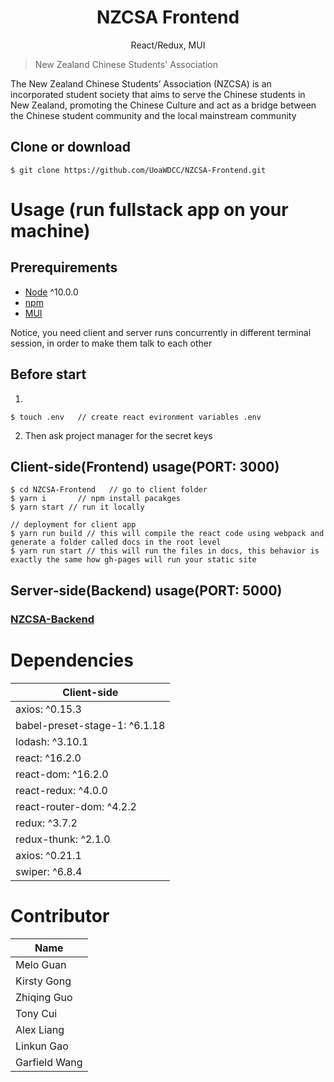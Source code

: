 <h1 align="center">
NZCSA Frontend
</h1>
<p align="center">
React/Redux, MUI
</p>



> New Zealand Chinese Students' Association

The New Zealand Chinese Students’ Association (NZCSA) is an incorporated student society that aims to serve the Chinese students in New Zealand, promoting the Chinese Culture and act as a bridge between the Chinese student community and the local mainstream community

## Clone or download

```terminal
$ git clone https://github.com/UoaWDCC/NZCSA-Frontend.git
```


# Usage (run fullstack app on your machine)

## Prerequirements

- [Node](https://nodejs.org/en/download/) ^10.0.0
- [npm](https://nodejs.org/en/download/package-manager/)
- [MUI](https://mui.com/)

Notice, you need client and server runs concurrently in different terminal session, in order to make them talk to each other

## Before start

1. 
```terminal
$ touch .env   // create react evironment variables .env
```

2. Then ask project manager for the secret keys

## Client-side(Frontend) usage(PORT: 3000)

```terminal
$ cd NZCSA-Frontend   // go to client folder
$ yarn i       // npm install pacakges
$ yarn start // run it locally

// deployment for client app
$ yarn run build // this will compile the react code using webpack and generate a folder called docs in the root level
$ yarn run start // this will run the files in docs, this behavior is exactly the same how gh-pages will run your static site
```

## Server-side(Backend) usage(PORT: 5000)
### [NZCSA-Backend](https://github.com/UoaWDCC/NZCSA-Backend)


# Dependencies

| Client-side                   | 
| ----------------------------- |
| axios: ^0.15.3                | 
| babel-preset-stage-1: ^6.1.18 | 
| lodash: ^3.10.1               | 
| react: ^16.2.0                |
| react-dom: ^16.2.0            | 
| react-redux: ^4.0.0           | 
| react-router-dom: ^4.2.2      | 
| redux: ^3.7.2                 
| redux-thunk: ^2.1.0           
| axios: ^0.21.1    
| swiper: ^6.8.4    


# Contributor

| Name     |
| ---      |
| Melo Guan |
| Kirsty Gong     |
| Zhiqing Guo     |
| Tony Cui     |
| Alex Liang     |
| Linkun Gao     |
| Garfield Wang     |

